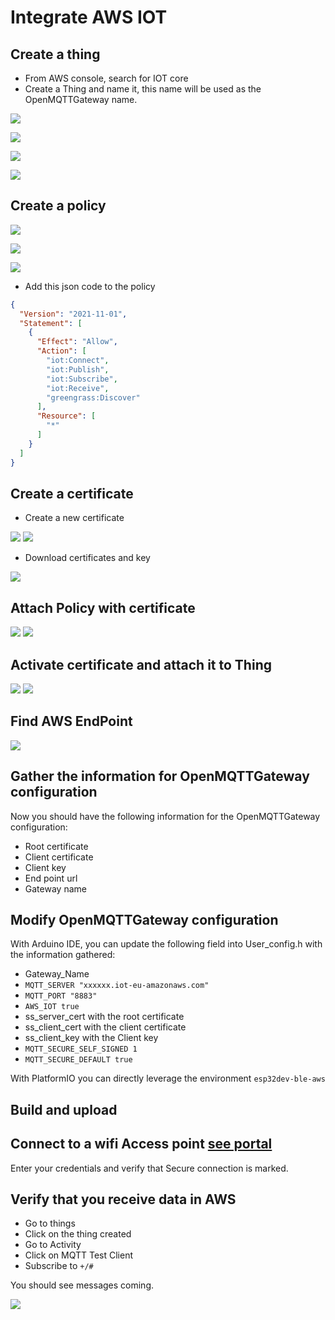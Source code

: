 # Integrate AWS IOT
## Create a thing

* From AWS console, search for IOT core
* Create a Thing and name it, this name will be used as the OpenMQTTGateway name.

![](../img/Integrate_AWS_IOT_Create_Thing.png)

![](../img/Integrate_AWS_IOT_Create_Thing2.png)

![](../img/Integrate_AWS_IOT_Create_Thing3.png)

![](../img/Integrate_AWS_IOT_Create_Thing4.png)

## Create a policy

![](../img/Integrate_AWS_IOT_Create_Policy.png)

![](../img/Integrate_AWS_IOT_Create_Policy2.png)

![](../img/Integrate_AWS_IOT_Create_Policy3.png)

* Add this json code to the policy
```json
{
  "Version": "2021-11-01",
  "Statement": [
    {
      "Effect": "Allow",
      "Action": [
        "iot:Connect",
        "iot:Publish",
        "iot:Subscribe",
        "iot:Receive",
        "greengrass:Discover"
      ],
      "Resource": [
        "*"
      ]
    }
  ]
}
```

## Create a certificate

* Create a new certificate

![](../img/Integrate_AWS_IOT_Create_Certificate.png)
![](../img/Integrate_AWS_IOT_Create_Certificate2.png)

* Download certificates and key

![](../img/Integrate_AWS_IOT_Create_Certificate3.png)

## Attach Policy with certificate

![](../img/Integrate_AWS_IOT_Attach_Policy.png)
![](../img/Integrate_AWS_IOT_Attach_Policy2.png)

## Activate certificate and attach it to Thing

![](../img/Integrate_AWS_IOT_Attach_Thing.png)
![](../img/Integrate_AWS_IOT_Attach_Thing2.png)

## Find AWS EndPoint

![](../img/Integrate_AWS_IOT_Find_Endpoint.png)

## Gather the information for OpenMQTTGateway configuration

Now you should have the following information for the OpenMQTTGateway configuration:
* Root certificate
* Client certificate
* Client key
* End point url
* Gateway name

## Modify OpenMQTTGateway configuration

With Arduino IDE, you can update the following field into User_config.h with the information gathered:
* Gateway_Name
* `MQTT_SERVER "xxxxxx.iot-eu-amazonaws.com"`
* `MQTT_PORT "8883"`
* `AWS_IOT true`
* ss_server_cert with the root certificate
* ss_client_cert with the client certificate
* ss_client_key with the Client key
* `MQTT_SECURE_SELF_SIGNED 1`
* `MQTT_SECURE_DEFAULT true`

With PlatformIO you can directly leverage the environment `esp32dev-ble-aws`

## Build and upload

## Connect to a wifi Access point [see portal](../upload/portal)
Enter your credentials and verify that Secure connection is marked.

## Verify that you receive data in AWS

* Go to things
* Click on the thing created
* Go to Activity
* Click on MQTT Test Client
* Subscribe to `+/#`

You should see messages coming.

![](../img/Integrate_AWS_IOT_result_MQTT.png)